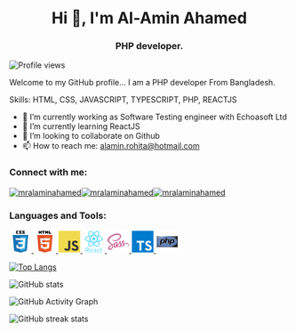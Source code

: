 <h1 align="center">Hi 👋, I'm Al-Amin Ahamed</h1>
<h3 align="center">PHP developer.</h3>

![Profile views](https://gpvc.arturio.dev/mralaminahamed) 

Welcome to my GitHub profile... 
I am a PHP developer From Bangladesh.

Skills: HTML, CSS, JAVASCRIPT, TYPESCRIPT, PHP, REACTJS

- 🔭 I’m currently working as Software Testing engineer with Echoasoft Ltd 
- 🌱 I’m currently learning ReactJS 
- 👯 I’m looking to collaborate on Github 
- 📫 How to reach me: alamin.rohita@hotmail.com 


<h3 align="left">Connect with me:</h3>
<p align="left">
  
<a href="https://twitter.com/mralaminahamed" target="_blank"><img align="center" src="https://raw.githubusercontent.com/rahuldkjain/github-profile-readme-generator/master/src/images/icons/Social/twitter.svg" alt="mralaminahamed" height="30" width="40" /></a><a href="https://linkedin.com/in/mralaminahamed" target="_blank"><img align="center" src="https://raw.githubusercontent.com/rahuldkjain/github-profile-readme-generator/master/src/images/icons/Social/linked-in-alt.svg" alt="mralaminahamed" height="30" width="40" /></a><a href="https://fb.com/mralaminahamed" target="blank"><img align="center" src="https://raw.githubusercontent.com/rahuldkjain/github-profile-readme-generator/master/src/images/icons/Social/facebook.svg" alt="mralaminahamed" height="30" width="40" /></a>
  <!---
<a href="https://instagram.com/mralaminahamed" target="blank"><img align="center" src="https://raw.githubusercontent.com/rahuldkjain/github-profile-readme-generator/master/src/images/icons/Social/instagram.svg" alt="mralaminahamed" height="30" width="40" /></a>
-->
</p>  

<h3 align="left">Languages and Tools:</h3>
<p align="left"> 
<a href="https://www.w3schools.com/css/" target="_blank"> <img src="https://raw.githubusercontent.com/devicons/devicon/master/icons/css3/css3-original-wordmark.svg" alt="css3" width="40" height="40"/> </a> <a href="https://www.w3.org/html/" target="_blank"> <img src="https://raw.githubusercontent.com/devicons/devicon/master/icons/html5/html5-original-wordmark.svg" alt="html5" width="40" height="40"/> </a><a href="https://developer.mozilla.org/en-US/docs/Web/JavaScript" target="_blank"> <img src="https://raw.githubusercontent.com/devicons/devicon/master/icons/javascript/javascript-original.svg" alt="javascript" width="40" height="40"/> </a> <a href="https://reactjs.org/" target="_blank"> <img src="https://raw.githubusercontent.com/devicons/devicon/master/icons/react/react-original-wordmark.svg" alt="react" width="40" height="40"/> </a> <a href="https://sass-lang.com" target="_blank"> <img src="https://raw.githubusercontent.com/devicons/devicon/master/icons/sass/sass-original.svg" alt="sass" width="40" height="40"/> </a> <a href="https://www.typescriptlang.org/" target="_blank"> <img src="https://raw.githubusercontent.com/devicons/devicon/master/icons/typescript/typescript-original.svg" alt="typscript" width="40" height="40"/> </a> <a href="https://www.php.net/" target="_blank"> <img src="https://raw.githubusercontent.com/devicons/devicon/master/icons/php/php-original.svg" alt="php" width="40" height="40"/> </a>



[![Top Langs](https://github-readme-stats.vercel.app/api/top-langs/?username=mralaminahamed)](https://github.com/anuraghazra/github-readme-stats)

![GitHub stats](https://github-readme-stats.vercel.app/api?username=mralaminahamed&show_icons=true&count_private=true)  

![GitHub Activity Graph](https://activity-graph.herokuapp.com/graph?username=mralaminahamed)  

![GitHub streak stats](https://github-readme-streak-stats.herokuapp.com/?user=mralaminahamed)  
